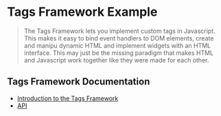 # Tags Framework Example

> The Tags Framework lets you implement custom tags in Javascript. This makes it easy to bind event handlers to DOM elements, create and manipu 
dynamic HTML and implement widgets with an HTML interface. This may just be the missing paradigm that makes HTML and Javascript work together like they were made for each other.

## Tags Framework Documentation

* [Introduction to the Tags Framework](http://randomsoftwareideas.com/tags-framework/)
* [API](http://randomsoftwareideas.com/tags-framework/)

